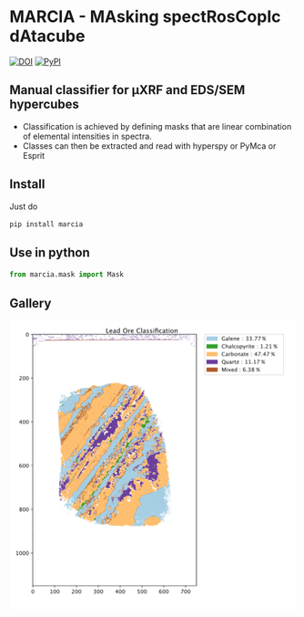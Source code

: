 
# MARCIA - MAsking spectRosCopIc dAtacube
[![DOI](https://zenodo.org/badge/DOI/10.5281/zenodo.3929745.svg)](https://doi.org/10.5281/zenodo.3929745)
[![PyPI](https://img.shields.io/badge/MARCIA-v0.1.2-blue.svg?maxAge=2592000)](https://pypi.org/project/MARCIA/)

## Manual classifier for µXRF and EDS/SEM hypercubes
 - Classification is achieved by defining masks that are linear combination of elemental intensities in spectra.
 - Classes can then be extracted and read with hyperspy or PyMca or Esprit


## Install
Just do
```bash
pip install marcia
```

## Use in python
```python
from marcia.mask import Mask
```

## Gallery
![Example](https://github.com/hameye/MARCIA/blob/master/gallery.png)
